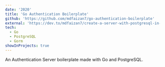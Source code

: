 ```yaml
---
date: '2020'
title: 'Go Authentication Boilerplate'
github: 'https://github.com/mdfaizan7/go-authentication-boilerplate'
external: 'https://dev.to/mdfaizan7/create-a-server-with-postgresql-in-go-part-1-3-of-go-authentication-series-3127'
tech:
  - Go
  - PostgreSQL
  - Gorm
showInProjects: true
---
```


An Authentication Server boilerplate made with Go and PostgreSQL.
